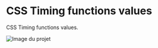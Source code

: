 # CSS Timing functions values
CSS Timing functions values.

![Image du projet](https://repository-images.githubusercontent.com/675051098/9f52b203-87db-4f27-8b4c-551b99c008ee)
